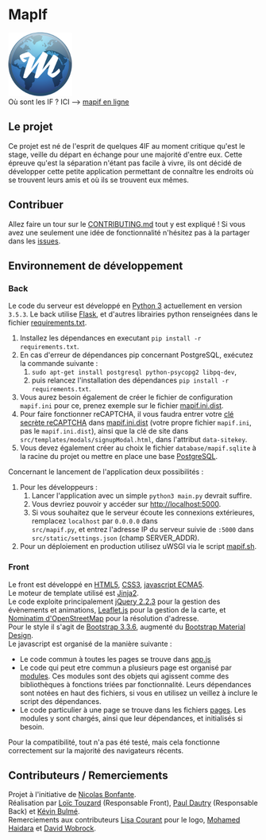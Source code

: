 # MapIf
![Mapif-logo](src/static/favicon.png "Mapif-logo")   
Où sont les IF ?  ICI --> [mapif en ligne](https://mapif.fr)  

## Le projet

Ce projet est né de l'esprit de quelques 4IF au moment critique qu'est le stage, veille du départ en échange pour une majorité d'entre eux. Cette épreuve qu'est la séparation n'étant pas facile à vivre, ils ont décidé de développer cette petite application permettant de connaître les endroits où se trouvent leurs amis et où ils se trouvent eux mêmes.  

## Contribuer

Allez faire un tour sur le [CONTRIBUTING.md](CONTRIBUTING.md) tout y est expliqué !
Si vous avez une seulement une idée de fonctionnalité n'hésitez pas à la partager dans les [issues](https://github.com/LoicTouzard/MapIf/issues).  

## Environnement de développement

### Back

Le code du serveur est développé en [Python 3](https://www.python.org/downloads/) actuellement en version `3.5.3`.
Le back utilise [Flask](http://flask.pocoo.org/), et d'autres librairies python renseignées dans le fichier [requirements.txt](requirements.txt).  

  1. Installez les dépendances en executant `pip install -r requirements.txt`.
  2. En cas d'erreur de dépendances pip concernant PostgreSQL, exécutez la commande suivante : 
      1. `sudo apt-get install postgresql python-psycopg2 libpq-dev`,
      2. puis relancez l'installation des dépendances `pip install -r requirements.txt`.
  3. Vous aurez besoin également de créer le fichier de configuration `mapif.ini` pour ce, prenez exemple sur le fichier [mapif.ini.dist](mapif.ini.dist).
  4. Pour faire fonctionner reCAPTCHA, il vous faudra entrer votre [clé secrète reCAPTCHA](https://www.google.com/recaptcha/admin#list) dans [mapif.ini.dist](mapif.ini.dist) (votre propre fichier `mapif.ini`, pas le `mapif.ini.dist`), ainsi que la clé de site dans `src/templates/modals/signupModal.html`, dans l'attribut `data-sitekey`.
  5. Vous devez également créer au choix le fichier `database/mapif.sqlite` à la racine du projet ou mettre en place une base [PostgreSQL](https://www.postgresql.org).
  
Concernant le lancement de l'application deux possibilités :
  1. Pour les développeurs : 
      1. Lancer l'application avec un simple `python3 main.py` devrait suffire.  
      2. Vous devriez pouvoir y accéder sur [http://localhost:5000](http://localhost:5000).
      3. Si vous souhaitez que le serveur écoute les connexions extérieures, remplacez `localhost` par `0.0.0.0` dans     
      `src/mapif.py`, et entrez l'adresse IP du serveur suivie de `:5000` dans `src/static/settings.json` (champ SERVER_ADDR).
  2. Pour un déploiement en production utilisez uWSGI via le script [mapif.sh](mapif.sh).

### Front

Le front est développé en [HTML5](http://www.w3schools.com/html/html5_intro.asp), [CSS3](http://www.w3schools.com/css/css3_intro.asp), [javascript ECMA5](https://developer.mozilla.org/fr/docs/Web/JavaScript/Language_Resources).  
Le moteur de template utilisé est [Jinja2](http://jinja.pocoo.org/docs/dev/).  
Le code exploite principalement [jQuery 2.2.3](http://jquery.com/) pour la gestion des évènements et animations, [Leaflet.js](http://leafletjs.com/) pour la gestion de la carte, et [Nominatim d'OpenStreetMap](http://nominatim.openstreetmap.org/) pour la résolution d'adresse.  
Pour le style il s'agit de [Bootstrap 3.3.6](http://getbootstrap.com/), augmenté du [Bootstrap Material Design](http://fezvrasta.github.io/bootstrap-material-design/).  
Le javascript est organisé de la manière suivante :
  * Le code commun à toutes les pages se trouve dans [app.js](src\static\js\app.js)  
  * Le code qui peut etre commun a plusieurs page est organisé par [modules](src\static\js\modules). Ces modules sont des objets qui agissent comme des bibliothèques à fonctions triées par fonctionnalité. Leurs dépendances sont notées en haut des fichiers, si vous en utilisez un veillez à inclure le script des dépendances.
  * Le code particulier à une page se trouve dans les fichiers [pages](src\static\js\pages). Les modules y sont chargés, ainsi que leur dépendances, et initialisés si besoin.

Pour la compatibilité, tout n'a pas été testé, mais cela fonctionne correctement sur la majorité des navigateurs récents.

## Contributeurs / Remerciements

Projet à l'initiative de [Nicolas Bonfante](https://github.com/niosega).  
Réalisation par [Loïc Touzard](https://github.com/LoicTouzard) (Responsable Front), [Paul Dautry](https://github.com/pdautry) (Responsable Back) et [Kévin Bulmé](https://github.com/KevinBulme).  
Remerciements aux contributeurs [Lisa Courant](https://github.com/lisacourant) pour le logo, [Mohamed Haidara](https://github.com/haidaraM/) et [David Wobrock](https://github.com/David-Wobrock).  
